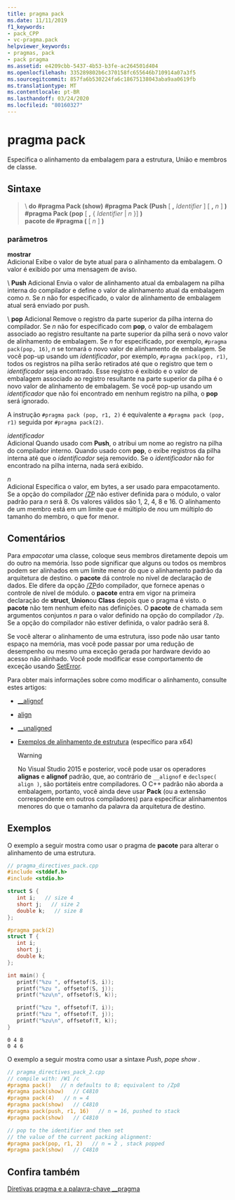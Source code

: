```yaml
---
title: pragma pack
ms.date: 11/11/2019
f1_keywords:
- pack_CPP
- vc-pragma.pack
helpviewer_keywords:
- pragmas, pack
- pack pragma
ms.assetid: e4209cbb-5437-4b53-b3fe-ac264501d404
ms.openlocfilehash: 335289802b6c370158fc655646b710914a07a3f5
ms.sourcegitcommit: 857fa6b530224fa6c18675138043aba9aa0619fb
ms.translationtype: MT
ms.contentlocale: pt-BR
ms.lasthandoff: 03/24/2020
ms.locfileid: "80160327"
---
```

# <a name="pack-pragma"></a>pragma pack

Especifica o alinhamento da embalagem para a estrutura, União e membros de classe.

## <a name="syntax"></a>Sintaxe

> \ **do #pragma Pack (show)**
> **#pragma Pack (Push** [ **,** *Identifier* ] [ **,** *n* ] **)** \
> **#pragma Pack (pop** [ **,** { *Identifier* | *n* }] **)** \
> **pacote de #pragma (** [ *n* ] **)**

### <a name="parameters"></a>parâmetros

**mostrar**\
Adicional Exibe o valor de byte atual para o alinhamento da embalagem. O valor é exibido por uma mensagem de aviso.

\ **Push**
Adicional Envia o valor de alinhamento atual da embalagem na pilha interna do compilador e define o valor de alinhamento atual da embalagem como *n*. Se *n* não for especificado, o valor de alinhamento de embalagem atual será enviado por push.

\ **pop**
Adicional Remove o registro da parte superior da pilha interna do compilador. Se *n* não for especificado com **pop**, o valor de embalagem associado ao registro resultante na parte superior da pilha será o novo valor de alinhamento de embalagem. Se *n* for especificado, por exemplo, `#pragma pack(pop, 16)`, *n* se tornará o novo valor de alinhamento de embalagem. Se você pop-up usando um *identificador*, por exemplo, `#pragma pack(pop, r1)`, todos os registros na pilha serão retirados até que o registro que tem o *identificador* seja encontrado. Esse registro é exibido e o valor de embalagem associado ao registro resultante na parte superior da pilha é o novo valor de alinhamento de embalagem. Se você pop-up usando um *identificador* que não foi encontrado em nenhum registro na pilha, o **pop** será ignorado.

A instrução `#pragma pack (pop, r1, 2)` é equivalente a `#pragma pack (pop, r1)` seguida por `#pragma pack(2)`.

*identificador*\
Adicional Quando usado com **Push**, o atribui um nome ao registro na pilha do compilador interno. Quando usado com **pop**, o exibe registros da pilha interna até que o *identificador* seja removido. Se o *identificador* não for encontrado na pilha interna, nada será exibido.

*n*\
Adicional Especifica o valor, em bytes, a ser usado para empacotamento. Se a opção do compilador [/ZP](../build/reference/zp-struct-member-alignment.md) não estiver definida para o módulo, o valor padrão para *n* será 8. Os valores válidos são 1, 2, 4, 8 e 16. O alinhamento de um membro está em um limite que é múltiplo de *n*ou um múltiplo do tamanho do membro, o que for menor.

## <a name="remarks"></a>Comentários

Para *empacotar* uma classe, coloque seus membros diretamente depois um do outro na memória. Isso pode significar que alguns ou todos os membros podem ser alinhados em um limite menor do que o alinhamento padrão da arquitetura de destino. o **pacote** dá controle no nível de declaração de dados. Ele difere da opção [/ZP](../build/reference/zp-struct-member-alignment.md)do compilador, que fornece apenas o controle de nível de módulo. o **pacote** entra em vigor na primeira declaração de **struct**, **Union**ou **Class** depois que o pragma é visto. o **pacote** não tem nenhum efeito nas definições. O **pacote** de chamada sem argumentos conjuntos *n* para o valor definido na opção do compilador `/Zp`. Se a opção do compilador não estiver definida, o valor padrão será 8.

Se você alterar o alinhamento de uma estrutura, isso pode não usar tanto espaço na memória, mas você pode passar por uma redução de desempenho ou mesmo uma exceção gerada por hardware devido ao acesso não alinhado.  Você pode modificar esse comportamento de exceção usando [SetError](/windows/win32/api/errhandlingapi/nf-errhandlingapi-seterrormode).

Para obter mais informações sobre como modificar o alinhamento, consulte estes artigos:

- [__alignof](../cpp/alignof-operator.md)

- [align](../cpp/align-cpp.md)

- [__unaligned](../cpp/unaligned.md)

- [Exemplos de alinhamento de estrutura](../build/x64-software-conventions.md#examples-of-structure-alignment) (específico para x64)

   > [!WARNING]
   > No Visual Studio 2015 e posterior, você pode usar os operadores **alignas** e **alignof** padrão, que, ao contrário de `__alignof` e `declspec( align )`, são portáteis entre compiladores. O C++ padrão não aborda a embalagem, portanto, você ainda deve usar **Pack** (ou a extensão correspondente em outros compiladores) para especificar alinhamentos menores do que o tamanho da palavra da arquitetura de destino.

## <a name="examples"></a>Exemplos

O exemplo a seguir mostra como usar o pragma de **pacote** para alterar o alinhamento de uma estrutura.

```cpp
// pragma_directives_pack.cpp
#include <stddef.h>
#include <stdio.h>

struct S {
   int i;   // size 4
   short j;   // size 2
   double k;   // size 8
};

#pragma pack(2)
struct T {
   int i;
   short j;
   double k;
};

int main() {
   printf("%zu ", offsetof(S, i));
   printf("%zu ", offsetof(S, j));
   printf("%zu\n", offsetof(S, k));

   printf("%zu ", offsetof(T, i));
   printf("%zu ", offsetof(T, j));
   printf("%zu\n", offsetof(T, k));
}
```

```Output
0 4 8
0 4 6
```

O exemplo a seguir mostra como usar a sintaxe *Push*, *pop*e *show* .

```cpp
// pragma_directives_pack_2.cpp
// compile with: /W1 /c
#pragma pack()   // n defaults to 8; equivalent to /Zp8
#pragma pack(show)   // C4810
#pragma pack(4)   // n = 4
#pragma pack(show)   // C4810
#pragma pack(push, r1, 16)   // n = 16, pushed to stack
#pragma pack(show)   // C4810

// pop to the identifier and then set
// the value of the current packing alignment:
#pragma pack(pop, r1, 2)   // n = 2 , stack popped
#pragma pack(show)   // C4810
```

## <a name="see-also"></a>Confira também

[Diretivas pragma e a palavra-chave __pragma](../preprocessor/pragma-directives-and-the-pragma-keyword.md)
